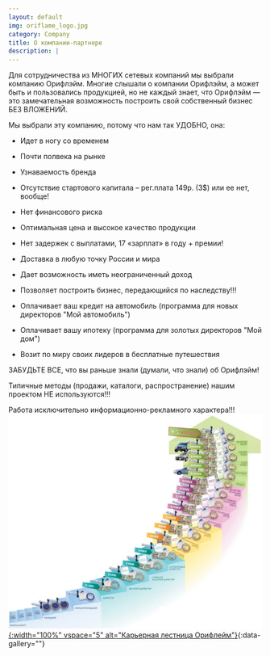 ```yaml
---
layout: default
img: oriflame_logo.jpg
category: Company
title: О компании-партнере
description: |
---
```

Для сотрудничества из МНОГИХ сетевых компаний мы выбрали компанию Орифлэйм. Многие слышали о компании Орифлэйм, а может быть и пользовались продукцией, но не каждый знает, что Орифлэйм — это замечательная возможность построить свой собственный бизнес БЕЗ ВЛОЖЕНИЙ.
 
Мы выбрали эту компанию, потому что нам так УДОБНО, она:
 
- Идет в ногу со временем 
 
- Почти полвека на рынке
 
- Узнаваемость бренда
 
- Отсутствие стартового капитала – рег.плата 149р. (3$) или ее нет, вообще!
 
- Нет финансового риска
 
- Оптимальная цена и высокое качество продукции
 
- Нет задержек с выплатами, 17 «зарплат» в году + премии!
 
- Доставка в любую точку России и мира
 
- Дает возможность иметь неограниченный доход
 
- Позволяет построить бизнес, передающийся по наследству!!!
 
- Оплачивает ваш крeдит на автомобиль (программа для новых директоров "Мой автомобиль")
 
- Оплачивает вашу ипотеку (программа для золотых директоров "Мой дом")
 
- Возит по миру своих лидеров в бeсплатные путешествия
 
 
 
 
ЗАБУДЬТЕ ВСЕ, что вы раньше знали (думали, что знали) об Орифлэйм!
 
Типичные методы (продажи, каталоги, распространение) нашим проектом
НЕ используются!!!
 
Работа исключительно информационно-рекламного характера!!!
[![](img/services/success_stair.jpg){:width="100%" vspace="5" alt="Карьерная лестница Орифлейм"}](img/services/full/success_stair.jpg  "Карьерная лестница Орифлейм"){:data-gallery=""}